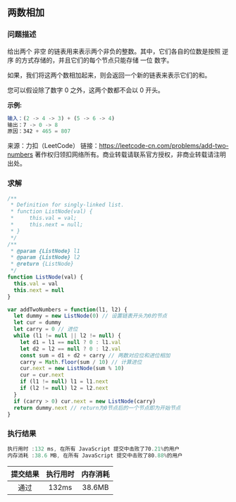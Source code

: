 ## 两数相加

### 问题描述

给出两个 非空 的链表用来表示两个非负的整数。其中，它们各自的位数是按照 逆序 的方式存储的，并且它们的每个节点只能存储 一位 数字。

如果，我们将这两个数相加起来，则会返回一个新的链表来表示它们的和。

您可以假设除了数字 0 之外，这两个数都不会以 0 开头。

**示例:**

```js
输入：(2 -> 4 -> 3) + (5 -> 6 -> 4)
输出：7 -> 0 -> 8
原因：342 + 465 = 807
```

来源：力扣（LeetCode）
链接：https://leetcode-cn.com/problems/add-two-numbers
著作权归领扣网络所有。商业转载请联系官方授权，非商业转载请注明出处。

### 求解

```js
/**
 * Definition for singly-linked list.
 * function ListNode(val) {
 *     this.val = val;
 *     this.next = null;
 * }
 */
/**
 * @param {ListNode} l1
 * @param {ListNode} l2
 * @return {ListNode}
 */
function ListNode(val) {
  this.val = val
  this.next = null
}

var addTwoNumbers = function(l1, l2) {
  let dummy = new ListNode(0) // 设置链表开头为0的节点
  let cur = dummy
  let carry = 0 // 进位
  while (l1 != null || l2 != null) {
    let d1 = l1 == null ? 0 : l1.val
    let d2 = l2 == null ? 0 : l2.val
    const sum = d1 + d2 + carry // 两数对应位和进位相加
    carry = Math.floor(sum / 10) // 计算进位
    cur.next = new ListNode(sum % 10)
    cur = cur.next
    if (l1 != null) l1 = l1.next
    if (l2 != null) l2 = l2.next
  }
  if (carry > 0) cur.next = new ListNode(carry)
  return dummy.next // return为0节点后的一个节点即为开始节点
}
```

### 执行结果

```js
执行用时 :132 ms, 在所有 JavaScript 提交中击败了70.21%的用户
内存消耗 :38.6 MB, 在所有 JavaScript 提交中击败了80.88%的用户
```

| 提交结果 | 执行用时 | 内存消耗 |
|:------:|:------:|:-------:|
|   通过  | 132ms  |  38.6MB |